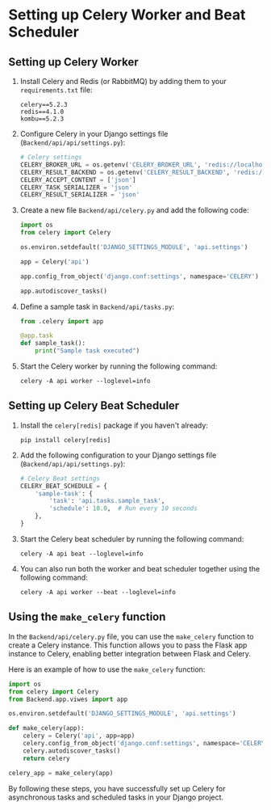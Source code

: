 # Setting up Celery Worker and Beat Scheduler

## Setting up Celery Worker

1. Install Celery and Redis (or RabbitMQ) by adding them to your `requirements.txt` file:
    ```
    celery==5.2.3
    redis==4.1.0
    kombu==5.2.3
    ```

2. Configure Celery in your Django settings file (`Backend/api/api/settings.py`):
    ```python
    # Celery settings
    CELERY_BROKER_URL = os.getenv('CELERY_BROKER_URL', 'redis://localhost:6379/0')
    CELERY_RESULT_BACKEND = os.getenv('CELERY_RESULT_BACKEND', 'redis://localhost:6379/0')
    CELERY_ACCEPT_CONTENT = ['json']
    CELERY_TASK_SERIALIZER = 'json'
    CELERY_RESULT_SERIALIZER = 'json'
    ```

3. Create a new file `Backend/api/celery.py` and add the following code:
    ```python
    import os
    from celery import Celery

    os.environ.setdefault('DJANGO_SETTINGS_MODULE', 'api.settings')

    app = Celery('api')

    app.config_from_object('django.conf:settings', namespace='CELERY')

    app.autodiscover_tasks()
    ```

4. Define a sample task in `Backend/api/tasks.py`:
    ```python
    from .celery import app

    @app.task
    def sample_task():
        print("Sample task executed")
    ```

5. Start the Celery worker by running the following command:
    ```
    celery -A api worker --loglevel=info
    ```

## Setting up Celery Beat Scheduler

1. Install the `celery[redis]` package if you haven't already:
    ```
    pip install celery[redis]
    ```

2. Add the following configuration to your Django settings file (`Backend/api/api/settings.py`):
    ```python
    # Celery Beat settings
    CELERY_BEAT_SCHEDULE = {
        'sample-task': {
            'task': 'api.tasks.sample_task',
            'schedule': 10.0,  # Run every 10 seconds
        },
    }
    ```

3. Start the Celery beat scheduler by running the following command:
    ```
    celery -A api beat --loglevel=info
    ```

4. You can also run both the worker and beat scheduler together using the following command:
    ```
    celery -A api worker --beat --loglevel=info
    ```

## Using the `make_celery` function

In the `Backend/api/celery.py` file, you can use the `make_celery` function to create a Celery instance. This function allows you to pass the Flask app instance to Celery, enabling better integration between Flask and Celery.

Here is an example of how to use the `make_celery` function:

```python
import os
from celery import Celery
from Backend.app.viwes import app

os.environ.setdefault('DJANGO_SETTINGS_MODULE', 'api.settings')

def make_celery(app):
    celery = Celery('api', app=app)
    celery.config_from_object('django.conf:settings', namespace='CELERY')
    celery.autodiscover_tasks()
    return celery

celery_app = make_celery(app)
```

By following these steps, you have successfully set up Celery for asynchronous tasks and scheduled tasks in your Django project.
